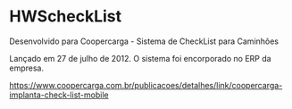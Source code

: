 # HWScheckList
Desenvolvido para Coopercarga - Sistema de CheckList para Caminhões

Lançado em 27 de julho de 2012.
O sistema foi encorporado no ERP da empresa.

https://www.coopercarga.com.br/publicacoes/detalhes/link/coopercarga-implanta-check-list-mobile
